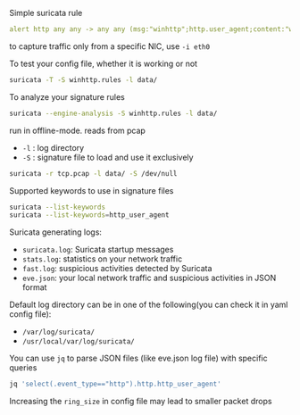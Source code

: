 Simple suricata rule
```yaml
alert http any any -> any any (msg:"winhttp";http.user_agent;content:"winhttp";sid:1;rev:1)
```
to capture traffic only from a specific NIC, use `-i eth0`

To test your config file, whether it is working or not
```bash
suricata -T -S winhttp.rules -l data/
```
To analyze your signature rules
```bash
suricata --engine-analysis -S winhttp.rules -l data/
```
run in offline-mode. reads from pcap
  - `-l` : log directory
  - `-S` : signature file to load and use it exclusively
```bash
suricata -r tcp.pcap -l data/ -S /dev/null
```
Supported keywords to use in signature files
```bash
suricata --list-keywords
suricata --list-keywords=http_user_agent
```
Suricata generating logs:
- `suricata.log`: Suricata startup messages
- `stats.log`: statistics on your network traffic 
- `fast.log`: suspicious activities detected by Suricata
- `eve.json`: your local network traffic and suspicious activities in JSON format

Default log directory can be in one of the following(you can check it in yaml config file): 
- `/var/log/suricata/`
- `/usr/local/var/log/suricata/`

You can use `jq` to parse JSON files (like eve.json log file) with specific queries
```bash
jq 'select(.event_type=="http").http.http_user_agent'
```
Increasing the `ring_size` in config file may lead to smaller packet drops

